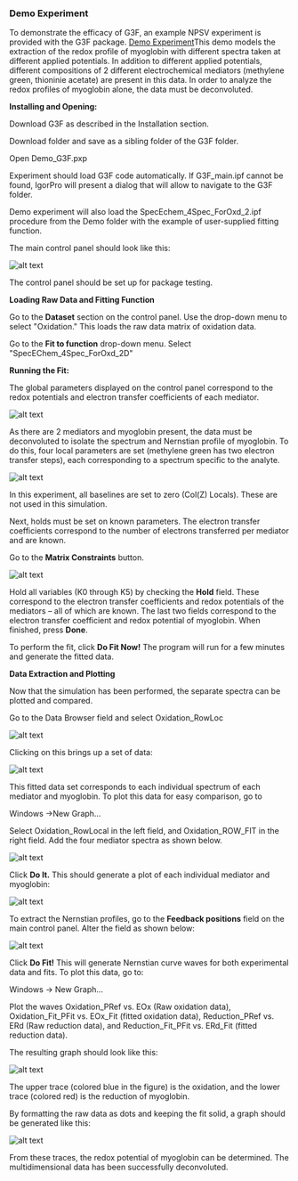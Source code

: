 ### Demo Experiment

To demonstrate the efficacy of G3F, an example NPSV experiment is provided with the G3F package.  [Demo Experiment](https://github.com/dap-biospec/G3F/tree/master/Demo)This demo models the extraction of the redox profile of myoglobin with different spectra taken at different applied potentials. In addition to different applied potentials, different compositions of 2 different electrochemical mediators (methylene green, thioninie acetate) are present in this data. In order to analyze the redox profiles of myoglobin alone, the data must be deconvoluted.

**Installing and Opening:**

Download G3F as described in the Installation section.

Download folder and save as a sibling folder of the G3F folder.

Open Demo\_G3F.pxp

Experiment should load G3F code automatically. If G3F\_main.ipf cannot be found, IgorPro will present a dialog that will allow to navigate to the G3F folder.

Demo experiment will also load the SpecEchem\_4Spec\_ForOxd\_2.ipf procedure from the Demo folder with the example of user-supplied fitting function. 

The main control panel should look like this:

![alt text](https://github.com/dap-biospec/G3F/blob/master/DemoPictures/Pic_1_Demo.png)

The control panel should be set up for package testing.

**Loading Raw Data and Fitting Function**

Go to the **Dataset** section on the control panel. Use the drop-down menu to select &quot;Oxidation.&quot; This loads the raw data matrix of oxidation data.

Go to the **Fit to function** drop-down menu. Select &quot;SpecEChem_4Spec_ForOxd_2D&quot;

**Running the Fit:**

The global parameters displayed on the control panel correspond to the redox potentials and electron transfer coefficients of each mediator.

![alt text](https://github.com/dap-biospec/G3F/blob/master/DemoPictures/Pic_2_Demo.png)

As there are 2 mediators and myoglobin present, the data must be deconvoluted to isolate the spectrum and Nernstian profile of myoglobin. To do this, four local parameters are set (methylene green has two electron transfer steps), each corresponding to a spectrum specific to the analyte.

![alt text](https://github.com/dap-biospec/G3F/blob/master/DemoPictures/Pic_3_Demo.png)

In this experiment, all baselines are set to zero (Col(Z) Locals). These are not used in this simulation.

Next, holds must be set on known parameters. The electron transfer coefficients correspond to the number of electrons transferred per mediator and are known.

Go to the **Matrix Constraints** button.

![alt text](https://github.com/dap-biospec/G3F/blob/master/DemoPictures/Pic_4_Demo.png)

Hold all variables (K0 through K5) by checking the **Hold** field. These correspond to the electron transfer coefficients and redox potentials of the mediators – all of which are known. The last two fields correspond to the electron transfer coefficient and redox potential of myoglobin. When finished, press **Done**.

To perform the fit, click **Do Fit Now!** The program will run for a few minutes and generate the fitted data.

**Data Extraction and Plotting**

Now that the simulation has been performed, the separate spectra can be plotted and compared.

Go to the Data Browser field and select Oxidation\_RowLoc

![alt text](https://github.com/dap-biospec/G3F/blob/master/DemoPictures/Pic_5_Demo.png)

Clicking on this brings up a set of data:

![alt text](https://github.com/dap-biospec/G3F/blob/master/DemoPictures/Pic_6_Demo.png)

This fitted data set corresponds to each individual spectrum of each mediator and myoglobin. To plot this data for easy comparison, go to

Windows ->New Graph…

Select Oxidation\_RowLocal in the left field, and Oxidation\_ROW\_FIT in the right field. Add the four mediator spectra as shown below.

![alt text](https://github.com/dap-biospec/G3F/blob/master/DemoPictures/Pic_7_Demo.png)

Click **Do It.**  This should generate a plot of each individual mediator and myoglobin:

![alt text](https://github.com/dap-biospec/G3F/blob/master/DemoPictures/Pic_8_Demo.png)

To extract the Nernstian profiles, go to the **Feedback positions** field on the main control panel. Alter the field as shown below:

![alt text](https://github.com/dap-biospec/G3F/blob/master/DemoPictures/Pic_9_Demo.png)

Click **Do Fit!** This will generate Nernstian curve waves for both experimental data and fits. To plot this data, go to:

Windows -> New Graph…

Plot the waves Oxidation_PRef vs. EOx (Raw oxidation data), Oxidation_Fit_PFit vs. EOx_Fit (fitted oxidation data), Reduction_PRef vs. ERd (Raw reduction data), and Reduction_Fit_PFit vs. ERd_Fit (fitted reduction data).

The resulting graph should look like this:

![alt text](https://github.com/dap-biospec/G3F/blob/master/DemoPictures/Pic_10_Demo.png)

The upper trace (colored blue in the figure) is the oxidation, and the lower trace (colored red) is the reduction of myoglobin.

By formatting the raw data as dots and keeping the fit solid, a graph should be generated like this:

![alt text](https://github.com/dap-biospec/G3F/blob/master/DemoPictures/Pic_11_Demo.png)

From these traces, the redox potential of myoglobin can be determined. The multidimensional data has been successfully deconvoluted.
